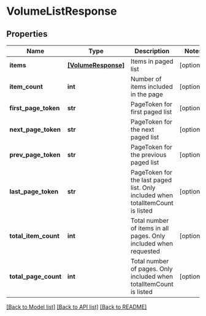 # VolumeListResponse


## Properties
Name | Type | Description | Notes
------------ | ------------- | ------------- | -------------
**items** | [**[VolumeResponse]**](VolumeResponse.md) | Items in paged list | [optional] 
**item_count** | **int** | Number of items included in the page | [optional] 
**first_page_token** | **str** | PageToken for first paged list | [optional] 
**next_page_token** | **str** | PageToken for the next paged list | [optional] 
**prev_page_token** | **str** | PageToken for the previous paged list | [optional] 
**last_page_token** | **str** | PageToken for the last paged list. Only included when totalItemCount is listed | [optional] 
**total_item_count** | **int** | Total number of items in all pages. Only included when requested | [optional] 
**total_page_count** | **int** | Total number of pages. Only included when totalItemCount is listed | [optional] 

[[Back to Model list]](../README.md#documentation-for-models) [[Back to API list]](../README.md#documentation-for-api-endpoints) [[Back to README]](../README.md)


